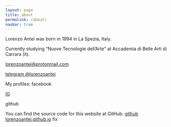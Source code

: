 ```yaml
---
layout: page
title: about
permalink: /about/
navbar: true
---
```


Lorenzo Antei was born in 1994 in La Spezia, Italy.

Currently studying “Nuove Tecnologie dell’Arte” at Accademia di Belle Arti di Carrara (it).


[lorenzoantei@protonmail.com](mailto:lorenzoantei@protonmail.com)

[telegram @lorenzoantei](https://www.t.me/lorenzoantei)

My profiles:
facebook

[IG](https://www.instagram.com/lorenzoantei.it/)

github

You can find the source code for this website at GitHub:
[github lorenzoantei.github.io](jekyll-organization)
fix
